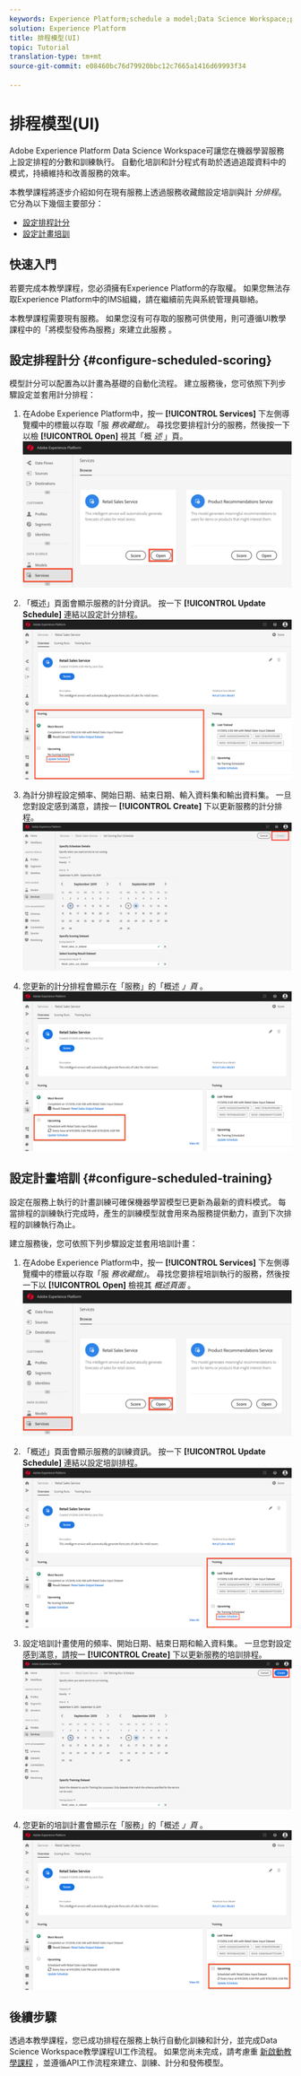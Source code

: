 ```yaml
---
keywords: Experience Platform;schedule a model;Data Science Workspace;popular topics
solution: Experience Platform
title: 排程模型(UI)
topic: Tutorial
translation-type: tm+mt
source-git-commit: e08460bc76d79920bbc12c7665a1416d69993f34

---
```



# 排程模型(UI)

Adobe Experience Platform Data Science Workspace可讓您在機器學習服務上設定排程的分數和訓練執行。 自動化培訓和計分程式有助於透過追蹤資料中的模式，持續維持和改善服務的效率。

本教學課程將逐步介紹如何在現有服務上透過服務收藏館設定培訓與計 *分排程*。 它分為以下幾個主要部分：

- [設定排程計分](#configure-scheduled-scoring)
- [設定計畫培訓](#configure-scheduled-training)

## 快速入門

若要完成本教學課程，您必須擁有Experience Platform的存取權。 如果您無法存取Experience Platform中的IMS組織，請在繼續前先與系統管理員聯絡。

本教學課程需要現有服務。 如果您沒有可存取的服務可供使用，則可遵循UI教學課程中的「將模型發佈為服務」來建立此服務 [](./publish-model-service-ui.md) 。

## 設定排程計分 {#configure-scheduled-scoring}

模型計分可以配置為以計畫為基礎的自動化流程。 建立服務後，您可依照下列步驟設定並套用計分排程：

1. 在Adobe Experience Platform中，按一 **[!UICONTROL Services]** 下左側導覽欄中的標籤以存取「服 *務收藏館」*。 尋找您要排程計分的服務，然後按一下以檢 **[!UICONTROL Open]** 視其「概 *述* 」頁。
   ![](../images/models-recipes/schedule/click_to_open.png)

2. 「概述」頁面會顯示服務的計分資訊。 按一下 **[!UICONTROL Update Schedule]** 連結以設定計分排程。
   ![](../images/models-recipes/schedule/service_overview_score.png)

3. 為計分排程設定頻率、開始日期、結束日期、輸入資料集和輸出資料集。 一旦您對設定感到滿意，請按一 **[!UICONTROL Create]** 下以更新服務的計分排程。
   ![](../images/models-recipes/schedule/14_configure_scoring_schedule.png)

4. 您更新的計分排程會顯示在「服務」的「概述 *」頁* 。
   ![](../images/models-recipes/schedule/service_with_scoring_schedule.png)


## 設定計畫培訓 {#configure-scheduled-training}

設定在服務上執行的計畫訓練可確保機器學習模型已更新為最新的資料模式。 每當排程的訓練執行完成時，產生的訓練模型就會用來為服務提供動力，直到下次排程的訓練執行為止。

建立服務後，您可依照下列步驟設定並套用培訓計畫：

1. 在Adobe Experience Platform中，按一 **[!UICONTROL Services]** 下左側導覽欄中的標籤以存取「服 *務收藏館」*。 尋找您要排程培訓執行的服務，然後按一下以 **[!UICONTROL Open]** 檢視其 *概述頁面* 。
   ![](../images/models-recipes/schedule/click_to_open.png)

2. 「概述」頁面會顯示服務的訓練資訊。 按一下 **[!UICONTROL Update Schedule]** 連結以設定培訓排程。
   ![](../images/models-recipes/schedule/service_overview_train.png)

3. 設定培訓計畫使用的頻率、開始日期、結束日期和輸入資料集。 一旦您對設定感到滿意，請按一 **[!UICONTROL Create]** 下以更新服務的培訓排程。
   ![](../images/models-recipes/schedule/12_configure_training_schedule.png)

4. 您更新的培訓計畫會顯示在「服務」的「概述 *」頁* 。
   ![](../images/models-recipes/schedule/service_with_training_schedule.png)

## 後續步驟

透過本教學課程，您已成功排程在服務上執行自動化訓練和計分，並完成Data Science Workspace教學課程UI工作流程。 如果您尚未完成，請考慮重 [新啟動教學課程](./create-retails-sales-dataset.md) ，並遵循API工作流程來建立、訓練、計分和發佈模型。
